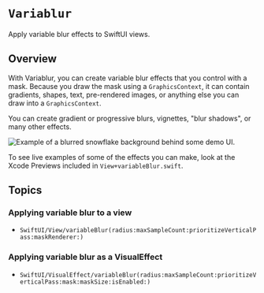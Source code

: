 # ``Variablur``

Apply variable blur effects to SwiftUI views.

## Overview

With Variablur, you can create variable blur effects that you control with a mask. Because you draw the mask using a `GraphicsContext`, it can contain gradients, shapes, text, pre-rendered images, or anything else you can draw into a `GraphicsContext`.

You can create gradient or progressive blurs, vignettes, "blur shadows", or many other effects.

![Example of a blurred snowflake background behind some demo UI.](ui-background-example)

To see live examples of some of the effects you can make, look at the Xcode Previews included in `View+variableBlur.swift`.

## Topics

### Applying variable blur to a view

- ``SwiftUI/View/variableBlur(radius:maxSampleCount:prioritizeVerticalPass:maskRenderer:)``

### Applying variable blur as a VisualEffect

- ``SwiftUI/VisualEffect/variableBlur(radius:maxSampleCount:prioritizeVerticalPass:mask:maskSize:isEnabled:)``
